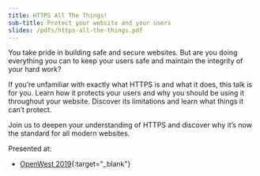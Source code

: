 ```yaml
---
title: HTTPS All The Things!
sub-title: Protect your website and your users
slides: /pdfs/https-all-the-things.pdf
---
```


You take pride in building safe and secure websites. But are you doing everything you can to keep your users safe and maintain the integrity of your hard work? 

If you’re unfamiliar with exactly what HTTPS is and what it does, this talk is for you. Learn how it protects your users and why you should be using it throughout your website. Discover its limitations and learn what things it can’t protect. 

Join us to deepen your understanding of HTTPS and discover why it’s now the standard for all modern websites. 

Presented at:

- [OpenWest 2019](https://openwest.org/){:target="_blank"}



